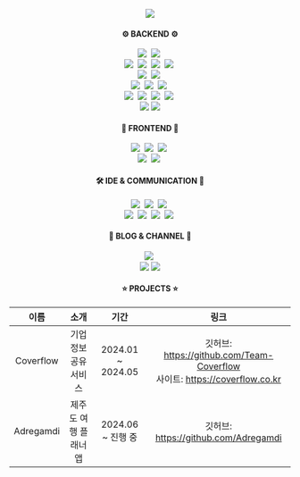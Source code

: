 <!-- <div align="center">
  <img src="https://capsule-render.vercel.app/api?type=waving&color=0:11998e,100:38ef7d&height=250&section=header&text=fakerdeft&fontAlignY=40&fontSize=90&fontColor=ffffff&desc=Backend%20Engineer">
</div>

<p align="center">
  <img src="https://github-readme-stats.vercel.app/api?username=fakerdeft&show_icons=true&count_private=true&hide_border=true">
</p>

<p align="center">
  <img src="https://github-readme-stats.vercel.app/api/top-langs/?username=fakerdeft&layout=compact&card_width=445">
</p> -->

<div align="center">

<!-- <h4 align="center">🎖️ PORTFOLIO 🎖️</h3>
<a target="_blank" href="https://decorous-aardvark-bc3.notion.site/53ee070645ac47d6818d64c92e9ec1af?pvs=4">조만제 포트폴리오</a>

<br> -->

<p align="center">
  <a href="https://hits.seeyoufarm.com"><img src="https://hits.seeyoufarm.com/api/count/incr/badge.svg?url=https%3A%2F%2Fgithub.com%2Ffakerdeft&count_bg=%23ED6DA3&title_bg=%2386757E&icon=github.svg&icon_color=%23E1DEDE&title=Hits&edge_flat=false"/></a>
</p>

<h4 align="center">⚙️ BACKEND ⚙️</h3>
<p align="center">
  <img src="https://img.shields.io/badge/Java-e75253?style=flat-square&logo=Java&logoColor=white"/></a>&nbsp
  <img src="https://img.shields.io/badge/JavaScript-F7DF1E?style=flat-square&logo=javascript&logoColor=white"/></a>&nbsp
  <br>
  <img src="https://img.shields.io/badge/Spring-6D8B33F?style=flat-square&logo=spring&logoColor=white"/>&nbsp
  <img src="https://img.shields.io/badge/Spring Boot-6D8B33F?style=flat-square&logo=spring-boot&logoColor=white"/>&nbsp
  <img src="https://img.shields.io/badge/Spring Security-6D8B33F?style=flat-square&logo=spring-security&logoColor=white"/>&nbsp
  <img src="https://img.shields.io/badge/Node.js-5FA04E?style=flat-square&logo=node.js&logoColor=white"/>&nbsp
  <br>
  <img src="https://img.shields.io/badge/Spring Data JPA-6D8B33F?style=flat-square&logo=spring-data-jpa&logoColor=white"/>&nbsp
  <img src="https://img.shields.io/badge/MyBatis-000000?style=flat-square&logo=MyBatis&logoColor=white"/>&nbsp
  <br>
  <img src="https://img.shields.io/badge/GitHub Actions-2088FF?style=flat-square&logo=github-actions&logoColor=white"/>&nbsp
  <img src="https://img.shields.io/badge/Docker-2496ED?style=flat-square&logo=Docker&logoColor=white"/></a>&nbsp 
  <img src="https://img.shields.io/badge/Nginx-009639?style=flat-square&logo=NGINX&logoColor=white"/></a>&nbsp
  <br>
  <img src="https://img.shields.io/badge/AWS-EC2-FF9900?style=flat-square&logo=amazon-ec2&logoColor=white"/></a>&nbsp
  <img src="https://img.shields.io/badge/AWS-RDS-527FFF?style=flat-square&logo=amazon-rds&logoColor=white"/></a>&nbsp
  <img src="https://img.shields.io/badge/AWS-Route53-8C4FFF?style=flat-square&logo=amazonroute53&logoColor=white"/></a>&nbsp
  <img src="https://img.shields.io/badge/AWS-S3-569A31?style=flat-square&logo=amazon-s3&logoColor=white"/></a>&nbsp
  <br>
  <img src="https://img.shields.io/badge/MySQL-4479A1?style=flat-square&logo=MySQL&logoColor=white"/>
  <img src="https://img.shields.io/badge/Oracle-F80000?style=flat-square&logo=Oracle&logoColor=white"/>
</p>

<h4 align="center">🎨 FRONTEND 🎨</h3>
<p align="center">
  <img src="https://img.shields.io/badge/HTML-dd4b25?style=flat-square&logo=html5&logoColor=white"/></a>&nbsp 
  <img src="https://img.shields.io/badge/CSS-1572B6?style=flat-square&logo=css3&logoColor=white"/></a>&nbsp 
  <img src="https://img.shields.io/badge/jQuery-0769AD?style=flat-square&logo=jquery&logoColor=white"/></a>&nbsp
  <br>
  <img src="https://img.shields.io/badge/React-61DAFB?style=flat-square&logo=React&logoColor=white"/></a>&nbsp
  <img src="https://img.shields.io/badge/JSP-000000?style=flat-square&logo=jsp&logoColor=white"/></a>&nbsp
</p>

<h4 align="center">🛠️ IDE & COMMUNICATION 📣</h4>
<p align="center">
  <img src="https://img.shields.io/badge/InteliiJ-000000?style=flat-square&logo=intellij-idea&logoColor=white"/></a>&nbsp
  <img src="https://img.shields.io/badge/Visual Studio Code-007ACC?style=flat-square&logo=visual-studio-code&logoColor=white"/></a>&nbsp
  <img src="https://img.shields.io/badge/Eclipse-2C2255?style=flat-square&logo=eclipse-ide&logoColor=white"/></a>&nbsp
  <br>
  <img src="https://img.shields.io/badge/GitHub-181717?style=flat-square&logo=github&logoColor=white"/></a>&nbsp
  <img src="https://img.shields.io/badge/Notion-000000?style=flat-square&logo=notion&logoColor=white"/></a>&nbsp
  <img src="https://img.shields.io/badge/Slack-4A154B?style=flat-square&logo=slack&logoColor=white"/></a>&nbsp
  <img src="https://img.shields.io/badge/Discord-5865F2?style=flat-square&logo=discord&logoColor=white"/></a>&nbsp
</p>
  
<h4 align="center">📝 BLOG & CHANNEL 📧</h3>
<p align="center">
  <a href="https://afuew.tistory.com/"><img src="http://img.shields.io/badge/-Tistory%20[KR]-black?style=flat-square&logo=tistory&link=https://afuew.tistory.com/" /></a>&nbsp
  <br>
<!--   <a href="https://velog.io/@afuew/"><img src="http://img.shields.io/badge/-Velog%20[KR]-black?style=flat-square&logo=velog&link=https://velog.io/@afuew/" /></a>&nbsp
  <br>  -->
  <a href="mailto:whaksen123@gmail.com"><img src="https://img.shields.io/badge/Gmail-d14836?style=flat-square&logo=Gmail&logoColor=white&link=mailto:whaksen123@gmail.com" /></a>
  <a href="https://www.linkedin.com/in/fakerdeft"><img src="https://img.shields.io/badge/-LinkedIn-blue?style=flat-square&logo=Linkedin&logoColor=white&link=https://www.linkedin.com/in/-4b95961b2"/></a>
</p>

<h4 align="center">⭐ PROJECTS ⭐</h3>

|이름|소개|기간|링크|
|:---:|:---:|:---:|:---:|
|Coverflow|기업 정보 공유 서비스|2024.01 ~ 2024.05|깃허브: https://github.com/Team-Coverflow  <br> 사이트: https://coverflow.co.kr|
|Adregamdi|제주도 여행 플래너 앱|2024.06 ~ 진행 중|깃허브: https://github.com/Adregamdi

</div>

<!--
## :1st_place_medal: Skills
### Language
![Java](https://img.shields.io/badge/java-007396?style=for-the-badge&logo=java&logoColor=white)
![JavaScript](https://img.shields.io/badge/javascript-%23323330.svg?style=for-the-badge&logo=javascript&logoColor=%23F7DF1E)
![HTML5](https://img.shields.io/badge/html5-E34F26?style=for-the-badge&logo=html5&logoColor=white)
![CSS](https://img.shields.io/badge/css-1572B6?style=for-the-badge&logo=css3&logoColor=white)
### Framework & Library
![Spring](https://img.shields.io/badge/Spring-6DB33F?style=for-the-badge&logo=Spring&logoColor=white)
![SpringBoot](https://img.shields.io/badge/springboot-6DB33F?style=for-the-badge&logo=springboot&logoColor=white)
![SpringSecurity](https://img.shields.io/badge/springsecurity-6DB33F?style=for-the-badge&logo=springsecurity&logoColor=white)
![NodeJS](https://img.shields.io/badge/node.js-6DA55F?style=for-the-badge&logo=node.js&logoColor=white)
<br>
![React](https://img.shields.io/badge/react-61DAFB?style=for-the-badge&logo=react&logoColor=black)
![jQuery](https://img.shields.io/badge/jquery-0769AD?style=for-the-badge&logo=jquery&logoColor=white)
![Redux](https://img.shields.io/badge/redux-764ABC?style=for-the-badge&logo=redux&logoColor=white)
### DataBase
![MYSQL](https://img.shields.io/badge/mysql-4479A1?style=for-the-badge&logo=mysql&logoColor=white)
![Oracle](https://img.shields.io/badge/oracle-F80000?style=for-the-badge&logo=oracle&logoColor=white)
### Version Control
![GitHub](https://img.shields.io/badge/github-181717?style=for-the-badge&logo=github&logoColor=white)
<img src="https://img.shields.io/badge/Notion-000000?style=for-the-badge&logo=Notion&logoColor=white"/>
<img src="https://img.shields.io/badge/Swagger-85EA2D?style=for-the-badge&logo=Swagger&logoColor=black"/>
-->

<br>

